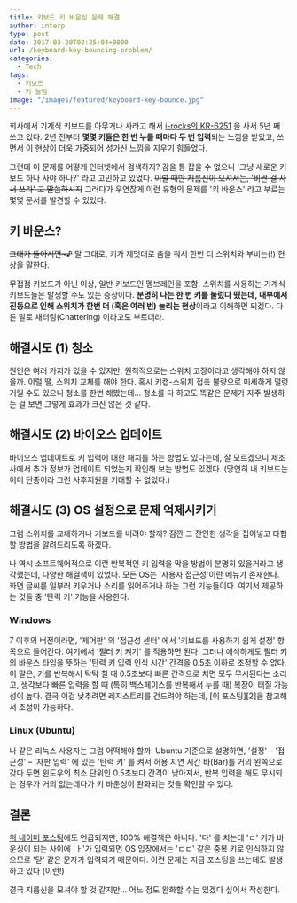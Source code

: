```yaml
---
title: 키보드 키 바운싱 문제 해결
author: interp
type: post
date: 2017-03-20T02:25:04+0000
url: /keyboard-key-bouncing-problem/
categories:
  - Tech
tags:
  - 키보드
  - 키 눌림
image: "/images/featured/keyboard-key-bounce.jpg"
---
```

회사에서 기계식 키보드를 아무거나 사라고 해서 [i-rocks의 KR-6251](http://prod.danawa.com/info/?pcode=1458635) 을 사서 5년 째 쓰고 있다. 2년 전부터 **몇몇 키들은 한 번 누를 때마다 두 번 입력**되는 느낌을 받았고, 쓰면서 이 현상이 더욱 가중되어 성가신 느낌을 지우기 힘들었다.

그런데 이 문제를 어떻게 인터넷에서 검색하지? 감을 통 잡을 수 없으니 '그냥 새로운 키보드 하나 사야 하나?' 라고 고민하고 있었다. ~~이럴 때만 지름신이 오셔서는, '비싼 걸 사서 쓰라' 고 말씀하시지~~ 그러다가 우연찮게 이런 유형의 문제를 '키 바운스' 라고 부르는 몇몇 문서를 발견할 수 있었다.

## 키 바운스?

~~그대가 돌아서면~♪~~ 말 그대로, 키가 제멋대로 춤을 춰서 한번 더 스위치와 부비는(!) 현상을 말한다.

무접점 키보드가 아닌 이상, 일반 키보드인 멤브레인을 포함, 스위치를 사용하는 기계식 키보드들은 발생할 수도 있는 증상이다. **분명히 나는 한 번 키를 눌렀다 뗐는데, 내부에서 진동으로 인해 스위치가 한번 더 (혹은 여러 번) 눌리는 현상**이라고 이해하면 되겠다. 다른 말로 채터링(Chattering) 이라고도 부르더라.

## 해결시도 (1) 청소

원인은 여러 가지가 있을 수 있지만, 원칙적으로는 스위치 고장이라고 생각해야 하지 않을까. 이럴 땔, 스위치 교체를 해야 한다. 혹시 키캡-스위치 접촉 불량으로 미세하게 덜렁거릴 수도 있으니 청소를 한번 해봤는데&#8230; 청소를 다 하고도 똑같은 문제가 자주 발생하는 걸 보면 그렇게 효과가 크진 않은 것 같다. 

## 해결시도 (2) 바이오스 업데이트
바이오스 업데이트로 키 입력에 대한 패치를 하는 방법도 있다는데, 잘 모르겠으니 제조사에서 추가 정보가 업데이트 되었는지 확인해 보는 방법도 있겠다. (당연히 내 키보드는 이미 단종이라 그런 사후지원을 기대할 수 없었다.)

## 해결시도 (3) OS 설정으로 문제 억제시키기

그럼 스위치를 교체하거나 키보드를 버려야 할까? 잠깐 그 잔인한 생각을 집어넣고 타협할 방법을 알려드리도록 하겠다.

나 역시 소프트웨어적으로 이런 반복적인 키 입력을 막을 방법이 분명히 있을거라고 생각했는데, 다양한 해결책이 있었다. 모든 OS는 '사용자 접근성'이란 메뉴가 존재한다. 화면 글씨를 일부러 키우거나 소리를 읽어주거나 하는 그런 기능들이다. 여기서 제공하는 것들 중 '탄력 키' 기능을 사용한다.

### Windows

7 이후의 버전이라면, '제어판' 의 '접근성 센터' 에서 '키보드를 사용하기 쉽게 설정' 항목으로 들어간다. 여기에서 '필터 키 켜기' 를 적용하면 된다. 그러나 애석하게도 필터 키의 바운스 타임을 뜻하는 '탄력 키 입력 인식 시간' 간격을 0.5초 이하로 조정할 수 없다. 이 말은, 키를 반복해서 탁탁 칠 때 0.5초보다 빠른 간격으로 치면 모두 무시된다는 소리고, 생각보다 빠른 입력을 할 때 (특히 백스페이스를 반복해서 누를 때) 복장이 터질 가능성이 높다. 결국 이걸 낮추려면 레지스트리를 건드려야 하는데, [이 포스팅][2]을 참고해서 조정이 가능하다.

### Linux (Ubuntu)

나 같은 리눅스 사용자는 그럼 어떡해야 할까. Ubuntu 기준으로 설명하면, '설정' &#8211; '접근성' &#8211; '자판 입력' 에 있는 '탄력 키' 를 켜서 허용 지연 시간 바(Bar)를 거의 왼쪽으로 갖다 두면 윈도우의 최소 단위인 0.5초보다 간격이 낮아져서, 반복 입력을 해도 무시되는 경우가 거의 없는데다가 키 바운싱이 완화되는 것을 확인할 수 있다.

## 결론

[위 네이버 포스팅](http://m.blog.naver.com/dondek77/140178945548)에도 언급되지만, 100% 해결책은 아니다. '다' 를 치는데 'ㄷ' 키가 바운싱이 되는 사이에 'ㅏ'가 입력되면 OS 입장에서는 'ㄷㄷ' 같은 중복 키로 인식하지 않으므로 '닫' 같은 문자가 입력되기 때문이다. 이런 문제는 지금 포스팅을 쓰는데도 발생하고 있다 (이런!)

결국 지름신을 모셔야 할 것 같지만&#8230; 어느 정도 완화할 수는 있겠다 싶어서 작성한다.